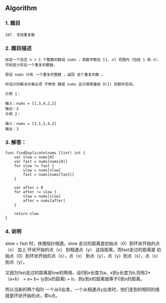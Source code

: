 ## Algorithm
### 1. 题目
```
287. 寻找重复数
```
### 2. 题目描述
```
给定一个包含 n + 1 个整数的数组 nums ，其数字都在 [1, n] 范围内（包括 1 和 n），可知至少存在一个重复的整数。

假设 nums 只有 一个重复的整数 ，返回 这个重复的数 。

你设计的解决方案必须 不修改 数组 nums 且只用常量级 O(1) 的额外空间。

示例 1：

输入：nums = [1,3,4,2,2]
输出：2
示例 2：

输入：nums = [3,1,3,4,2]
输出：3
```

### 3. 解答：
```golang
func findDuplicate(nums []int) int {
	var slow = nums[0]
	var fast = nums[nums[0]]
	for slow != fast {
		slow = nums[slow]
		fast = nums[nums[fast]]
	}

	var after = 0
	for after != slow {
		slow = nums[slow]
		after = nums[after]
	}

	return slow
}
```
### 4. 说明
slow = fast 时，快慢指针相遇，slow 走过的距离是初始点（0）到环状开始的点 （x） 加上 环状开始的点（x） 到相遇点（y） 这段距离，而fast走过的距离是 初始点（0）到环状开始的点（x），点（x） 到点（y），点（y）到点（x），点（x）到点（y）。

又因为fast走过的距离是low的两倍，设0到x长度为a，x到y长度为b,则有2*（a+b） = a+ b+ (y到x的距离) + b，则y到x的距离就等于0到x的距离。

所以当新的两个指针 一个从0出发，一个从相遇点y出发时，他们走到的相同的值就是环状开始的点，即x点。